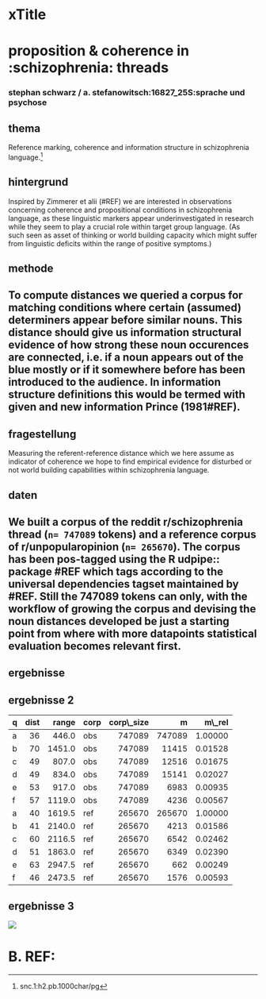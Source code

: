 # xTitle
# proposition & coherence in :schizophrenia: threads
### stephan schwarz / a. stefanowitsch:16827\_25S:sprache und psychose
## thema
Reference marking, coherence and information structure in schizophrenia language.[^1]
## hintergrund
Inspired by Zimmerer et alii (#REF) we are interested in observations concerning coherence and propositional conditions in schizophrenia language, as these linguistic markers appear underinvestigated in research while they seem to play a crucial role within target group language. (As such seen as asset of thinking or world building capacity which might suffer from linguistic deficits within the range of positive symptoms.)
## methode
To compute distances we queried a corpus for matching conditions where certain (assumed) determiners appear before similar nouns. This distance should give us information structural evidence of how strong these noun occurences are connected, i.e. if a noun appears out of the blue mostly or if it somewhere before has been introduced to the audience. In information structure definitions this would be termed with **given and new information** Prince (1981#REF).
---- 
## fragestellung
Measuring the referent-reference distance which we here assume as indicator of coherence we hope to find empirical evidence for disturbed or not world building capabilities within schizophrenia language.
## daten
We built a corpus of the reddit r/schizophrenia thread (`n= 747089` tokens) and a reference corpus of r/unpopularopinion (`n= 265670`). The corpus has been pos-tagged using the R udpipe:: package #REF which tags according to the universal dependencies tagset maintained by #REF. Still the 747089 tokens can only, with the workflow of growing the corpus and devising the noun distances developed be just a starting point from where with more datapoints statistical evaluation becomes relevant first.
---- 
## ergebnisse
## ergebnisse 2
| q   | dist | range  | corp | corp\\\_size | m      | m\\\_rel |
| :-- | ---: | -----: | :--- | -----------: | -----: | -------: |
| a   | 36   | 446.0  | obs  | 747089       | 747089 | 1.00000  |
| b   | 70   | 1451.0 | obs  | 747089       | 11415  | 0.01528  |
| c   | 49   | 807.0  | obs  | 747089       | 12516  | 0.01675  |
| d   | 49   | 834.0  | obs  | 747089       | 15141  | 0.02027  |
| e   | 53   | 917.0  | obs  | 747089       | 6983   | 0.00935  |
| f   | 57   | 1119.0 | obs  | 747089       | 4236   | 0.00567  |
| a   | 40   | 1619.5 | ref  | 265670       | 265670 | 1.00000  |
| b   | 41   | 2140.0 | ref  | 265670       | 4213   | 0.01586  |
| c   | 60   | 2116.5 | ref  | 265670       | 6542   | 0.02462  |
| d   | 51   | 1863.0 | ref  | 265670       | 6349   | 0.02390  |
| e   | 63   | 2947.5 | ref  | 265670       | 662    | 0.00249  |
| f   | 46   | 2473.5 | ref  | 265670       | 1576   | 0.00593  |

## ergebnisse 3
![][image-1]

# B. REF:

[^1]:	snc.1:h2.pb.1000char/pg

[image-1]:	file:///Users/guhl/Documents/GitHub/SPUND-LX/psych/HA/poster/index_files/figure-html/df1-vis-1.png
